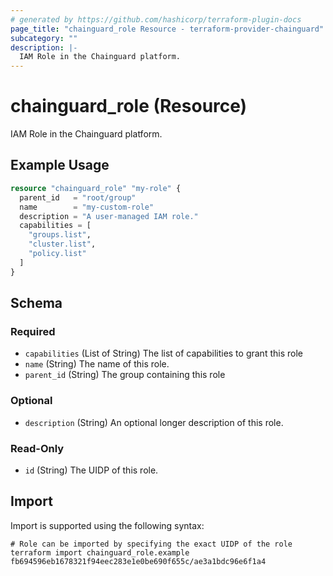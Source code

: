 ```yaml
---
# generated by https://github.com/hashicorp/terraform-plugin-docs
page_title: "chainguard_role Resource - terraform-provider-chainguard"
subcategory: ""
description: |-
  IAM Role in the Chainguard platform.
---
```


# chainguard_role (Resource)

IAM Role in the Chainguard platform.

## Example Usage

```terraform
resource "chainguard_role" "my-role" {
  parent_id   = "root/group"
  name        = "my-custom-role"
  description = "A user-managed IAM role."
  capabilities = [
    "groups.list",
    "cluster.list",
    "policy.list"
  ]
}
```

<!-- schema generated by tfplugindocs -->
## Schema

### Required

- `capabilities` (List of String) The list of capabilities to grant this role
- `name` (String) The name of this role.
- `parent_id` (String) The group containing this role

### Optional

- `description` (String) An optional longer description of this role.

### Read-Only

- `id` (String) The UIDP of this role.

## Import

Import is supported using the following syntax:

```shell
# Role can be imported by specifying the exact UIDP of the role
terraform import chainguard_role.example fb694596eb1678321f94eec283e1e0be690f655c/ae3a1bdc96e6f1a4
```
